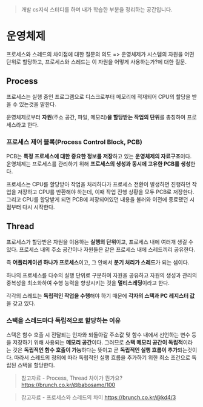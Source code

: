 > 개발 cs지식 스터디를 하며 내가 학습한 부분을 정리하는 공간입니다.

# 운영체제

프로세스와 스레드의 차이점에 대한 질문의 의도 =>
운영체제가 시스템의 자원을 어떤 단위로 할당하고,
프로세스와 스레드는 이 자원을 어떻게 사용하는가?에 대한 질문.

## Process

프로세스는 실행 중인 프로그램으로 디스크로부터 메모리에 적재되어
CPU의 할당을 받을 수 있는것을 말한다.

운영체제로부터 **자원**(주소 공간, 파일, 메모리)**을 할당받는 작업의 단위**를 총칭하여 프로세스라고 한다.

### 프로세스 제어 블록(Process Control Block, PCB)

PCB는 **특정 프로세스에 대한 중요한 정보를 저장**하고 있는 **운영체제의 자료구조**이다.
운영체제는 프로세스를 관리하기 위해 **프로세스의 생성과 동시에 고유한 PCB를 생성**한다.

프로세스는 CPU를 할당받아 작업을 처리하다가 프로세스 전환이 발생하면 진행하던 작업을 저장하고
CPU를 반환해야 하는데, 이때 작업 진행 상황을 모두 PCB로 저장한다.
그리고 CPU를 할당받게 되면 PCB에 저장되어있던 내용을 불러와 이전에 종료됐던 시점부터 다시 시작한다.

## Thread

프로세스가 할당받은 자원을 이용하는 **실행의 단위**이고, 프로세스 내에 여러개 생길 수 있다.
프로세스 내의 주소 공간이나 자원들은 같은 프로세스 내에 스레드끼리 공유한다.

즉 **어플리케이션 하나가 프로세스**이고, 그 안에서 **분기 처리가 스레드**가 되는 셈이다.

하나의 프로세스를 다수의 실행 단위로 구분하여 자원을 공유하고
자원의 생성과 관리의 중복성을 최소화하여 수행 능력을 향상시키는 것을 **멀티스레딩**이라고 한다.

각각의 스레드는 **독립적인 작업을 수행**해야 하기 때문에 **각자의 스택과 PC 레지스터 값**을 갖고 있다.

### 스택을 스레드마다 독립적으로 할당하는 이유

스택은 함수 호출 시 전달되는 인자와 되돌아갈 주소값 및 함수 내에서 선언하는 변수 등을 저장하기 위해 사용되는 **메모리 공간**이다.
그러므로 **스택 메모리 공간이 독립적**이라는 것은 **독립적인 함수 호출이 가능**하다는 뜻이고 곧 **독립적인 실행 흐름이 추가**되는것이다.
따라서 스레드의 정의에 따라 독립적인 실행 흐름을 추가하기 위한 최소 조건으로 독립된 스택을 할당한다.

> 참고자료 - Process, Thread 차이가 뭔가요?
> https://brunch.co.kr/@babosamo/100

> 참고자료 - 프로세스와 스레드의 차이
> https://brunch.co.kr/@kd4/3
